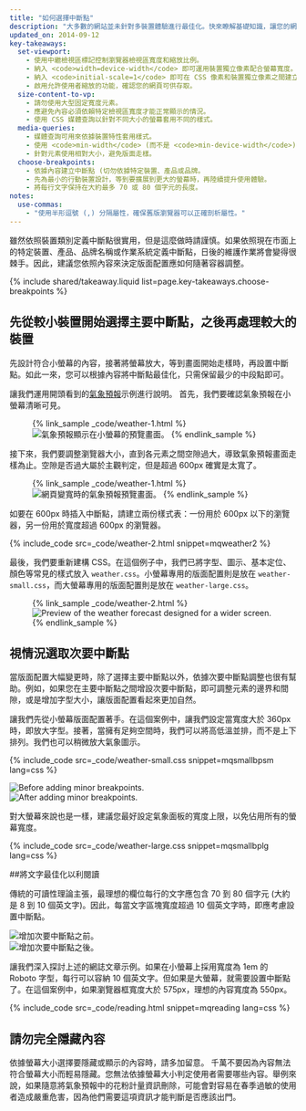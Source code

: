 ```yaml
---
title: "如何選擇中斷點"
description: "大多數的網站並未針對多裝置體驗進行最佳化。快來瞭解基礎知識，讓您的網站適用於行動裝置、桌上型電腦或任何附有螢幕的裝置。"
updated_on: 2014-09-12
key-takeaways:
  set-viewport:
    - 使用中繼檢視區標記控制瀏覽器檢視區寬度和縮放比例。
    - 納入 <code>width=device-width</code> 即可運用裝置獨立像素配合螢幕寬度。
    - 納入 <code>initial-scale=1</code> 即可在 CSS 像素和裝置獨立像素之間建立 1:1 的關係。
    - 啟用允許使用者縮放的功能，確認您的網頁可供存取。
  size-content-to-vp:
    - 請勿使用大型固定寬度元素。
    - 應避免內容必須依賴特定檢視區寬度才能正常顯示的情況。
    - 使用 CSS 媒體查詢以針對不同大小的螢幕套用不同的樣式。
  media-queries:
    - 媒體查詢可用來依據裝置特性套用樣式。
    - 使用 <code>min-width</code> (而不是 <code>min-device-width</code>) 以確保獲得最通用的體驗。
    - 針對元素使用相對大小，避免版面走樣。
  choose-breakpoints:
    - 依據內容建立中斷點 (切勿依據特定裝置、產品或品牌。
    - 先為最小的行動裝置設計，等到要擴展到更大的螢幕時，再陸續提升使用體驗。
    - 將每行文字保持在大約最多 70 或 80 個字元的長度。
notes:
  use-commas:
    - "使用半形逗號 (,) 分隔屬性，確保舊版瀏覽器可以正確剖析屬性。"
---
```

<p class="intro">
  雖然依照裝置類別定義中斷點很實用，但是這麼做時請謹慎。如果依照現在市面上的特定裝置、產品、品牌名稱或作業系統定義中斷點，日後的維護作業將會變得很棘手。因此，建議您依照內容來決定版面配置應如何隨著容器調整。
</p>




{% include shared/takeaway.liquid list=page.key-takeaways.choose-breakpoints %}

## 先從較小裝置開始選擇主要中斷點，之後再處理較大的裝置

先設計符合小螢幕的內容，接著將螢幕放大，等到畫面開始走樣時，再設置中斷點。如此一來，您可以根據內容將中斷點最佳化，只需保留最少的中段點即可。

讓我們運用開頭看到的[氣象預報]({{site.fundamentals}}/layouts/rwd-fundamentals/index.html)示例進行說明。
首先，我們要確認氣象預報在小螢幕清晰可見。

<figure>
  {% link_sample _code/weather-1.html %}
    <img src="imgs/weather-1.png" class="center" srcset="imgs/weather-1.png 1x, imgs/weather-1-2x.png 2x" alt="氣象預報顯示在小螢幕的預覽畫面。">
  {% endlink_sample %}
</figure>

接下來，我們要調整瀏覽器大小，直到各元素之間空隙過大，導致氣象預報畫面走樣為止。空隙是否過大屬於主觀判定，但是超過 600px 確實是太寬了。

<figure>
  {% link_sample _code/weather-1.html %}
    <img src="imgs/weather-2.png" class="center" srcset="imgs/weather-2.png 1x, imgs/weather-2-2x.png 2x" alt="網頁變寬時的氣象預報預覽畫面。">
  {% endlink_sample %}
</figure>

如要在 600px 時插入中斷點，請建立兩份樣式表：一份用於 600px 以下的瀏覽器，另一份用於寬度超過 600px 的瀏覽器。

{% include_code src=_code/weather-2.html snippet=mqweather2 %}

最後，我們要重新建構 CSS。在這個例子中，我們已將字型、圖示、基本定位、顏色等常見的樣式放入 `weather.css`。小螢幕專用的版面配置則是放在 `weather-small.css`，而大螢幕專用的版面配置則是放在 `weather-large.css`。

<figure>
  {% link_sample _code/weather-2.html %}
    <img src="imgs/weather-3.png" class="center" srcset="imgs/weather-3.png 1x, imgs/weather-3-2x.png 2x" alt="Preview of the weather forecast designed for a wider screen.">
  {% endlink_sample %}
</figure>

## 視情況選取次要中斷點

當版面配置大幅變更時，除了選擇主要中斷點以外，依據次要中斷點調整也很有幫助。例如，如果您在主要中斷點之間增設次要中斷點，即可調整元素的邊界和間隙，或是增加字型大小，讓版面配置看起來更加自然。

讓我們先從小螢幕版面配置著手。在這個案例中，讓我們設定當寬度大於 360px 時，即放大字型。接著，當擁有足夠空間時，我們可以將高低溫並排，而不是上下排列。我們也可以稍微放大氣象圖示。

{% include_code src=_code/weather-small.css snippet=mqsmallbpsm lang=css %}

<div class="mdl-grid">
  <div class="mdl-cell mdl-cell--6--col">
    <img src="imgs/weather-4-l.png" srcset="imgs/weather-4-l.png 1x, imgs/weather-4-l-2x.png 2x" alt="Before adding minor breakpoints.">
  </div>

  <div class="mdl-cell mdl-cell--6--col">
    <img src="imgs/weather-4-r.png" srcset="imgs/weather-4-r.png 1x, imgs/weather-4-r-2x.png 2x" alt="After adding minor breakpoints.">
  </div>
</div>

對大螢幕來說也是一樣，建議您最好設定氣象面板的寬度上限，以免佔用所有的螢幕寬度。

{% include_code src=_code/weather-large.css snippet=mqsmallbplg lang=css %}

##將文字最佳化以利閱讀

傳統的可讀性理論主張，最理想的欄位每行的文字應包含 70 到 80 個字元 (大約是 8 到 10 個英文字)。因此，每當文字區塊寬度超過 10 個英文字時，即應考慮設置中斷點。

<div class="mdl-grid">
  <div class="mdl-cell mdl-cell--6--col">
    <img src="imgs/reading-ph.png" srcset="imgs/reading-ph.png 1x, imgs/reading-ph-2x.png 2x" alt="增加次要中斷點之前。">
  </div>

  <div class="mdl-cell mdl-cell--6--col">
    <img src="imgs/reading-de.png" srcset="imgs/reading-de.png 1x, imgs/reading-de-2x.png 2x" alt="增加次要中斷點之後。">
  </div>
</div>

讓我們深入探討上述的網誌文章示例。如果在小螢幕上採用寬度為 1em 的 Roboto 字型，每行可以容納 10 個英文字。但如果是大螢幕，就需要設置中斷點了。在這個案例中，如果瀏覽器框寬度大於 575px，理想的內容寬度為 550px。

{% include_code src=_code/reading.html snippet=mqreading lang=css %}

## 請勿完全隱藏內容

依據螢幕大小選擇要隱藏或顯示的內容時，請多加留意。
千萬不要因為內容無法符合螢幕大小而輕易隱藏。您無法依據螢幕大小判定使用者需要哪些內容。舉例來說，如果隨意將氣象預報中的花粉計量資訊刪除，可能會對容易在春季過敏的使用者造成嚴重危害，因為他們需要這項資訊才能判斷是否應該出門。




